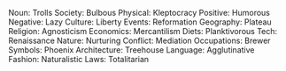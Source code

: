 Noun: Trolls
Society: Bulbous
Physical: Kleptocracy
Positive: Humorous
Negative: Lazy
Culture: Liberty
Events: Reformation
Geography: Plateau
Religion: Agnosticism
Economics: Mercantilism
Diets: Planktivorous
Tech: Renaissance
Nature: Nurturing
Conflict: Mediation
Occupations: Brewer
Symbols: Phoenix
Architecture: Treehouse
Language: Agglutinative
Fashion: Naturalistic
Laws: Totalitarian